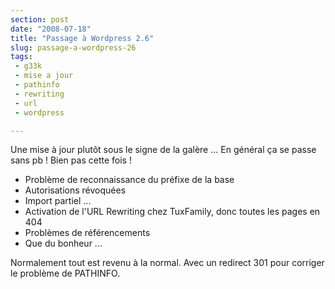 ```yaml
---
section: post
date: "2008-07-18"
title: "Passage à Wordpress 2.6"
slug: passage-a-wordpress-26
tags:
 - g33k
 - mise a jour
 - pathinfo
 - rewriting
 - url
 - wordpress

---
```


Une mise à jour plutôt sous le signe de la galère ... En général ça se passe sans pb ! Bien pas cette fois !

  * Problème de reconnaissance du préfixe de la base
  * Autorisations révoquées
  * Import partiel ...
  * Activation de l'URL Rewriting chez TuxFamily, donc toutes les pages en 404
  * Problèmes de référencements
  * Que du bonheur ...

Normalement tout est revenu à la normal.
Avec un redirect 301 pour corriger le problème de PATHINFO.
